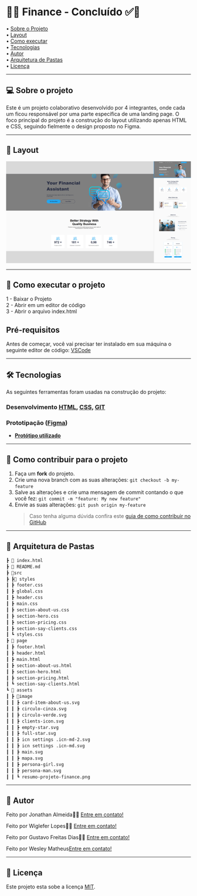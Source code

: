 # 🚀✅ Finance - Concluído ✅🚀

• [Sobre o Projeto](#-sobre-o-projeto) \
• [Layout](#-layout) \
• [Como executar](#-como-executar-o-projeto) \
• [Tecnologias](#-tecnologias) \
• [Autor](#-autor) \
• [Arquitetura de Pastas](#-arquitetura-de-pastas) \
• [Licença](#-licença)

---

## 💻 Sobre o projeto

Este é um projeto colaborativo desenvolvido por 4 integrantes, onde cada um ficou responsável por uma parte específica de uma landing page. O foco principal do projeto é a construção do layout utilizando apenas HTML e CSS, seguindo fielmente o design proposto no Figma.

---

## 🎨 Layout

![Mobile1](./src/assets/image/resumo-projeto-finance.png)

---

## 🚀 Como executar o projeto

1 - Baixar o Projeto \
2 - Abrir em um editor de código \
3 - Abrir o arquivo index.html

## Pré-requisitos

Antes de começar, você vai precisar ter instalado em sua máquina o seguinte editor de código:
[VSCode](https://code.visualstudio.com/)

---

## 🛠 Tecnologias

As seguintes ferramentas foram usadas na construção do projeto:

### **Desenvolvimento** [HTML](https://developer.mozilla.org/en-US/docs/Web/HTML), [CSS](https://developer.mozilla.org/en-US/docs/Web/CSS), [GIT](https://git-scm.com/doc)

### **Prototipação** ([Figma](https://www.figma.com/))

- **[Protótipo utilizado](https://www.figma.com/design/FV5Plfkn4pzoNwq853BgQI/Financen---html-finance-web-page?node-id=1479-801&p=f&t=HgKnodODgkunQ1x3-0)**

---

## 💪 Como contribuir para o projeto

1. Faça um **fork** do projeto.
2. Crie uma nova branch com as suas alterações: `git checkout -b my-feature`
3. Salve as alterações e crie uma mensagem de commit contando o que você fez: `git commit -m "feature: My new feature"`
4. Envie as suas alterações: `git push origin my-feature`
   > Caso tenha alguma dúvida confira este [guia de como contribuir no GitHub](./CONTRIBUTING.md)

---

## 📂 Arquitetura de Pastas

```md
┣ 📄 index.html
┣ 📄 README.md
┣ 📂src
┣ ┣📂 styles
┃ ┣ footer.css
┃ ┣ global.css
┃ ┣ header.css
┃ ┣ main.css
┃ ┣ section-about-us.css
┃ ┣ section-hero.css
┃ ┣ section-pricing.css
┃ ┣ section-say-clients.css
┃ ┗ styles.css
┣ 📂 page
┃ ┣ footer.html
┃ ┣ header.html
┃ ┣ main.html
┃ ┣ section-about-us.html
┃ ┣ section-hero.html
┃ ┣ section-pricing.html
┃ ┗ section-say-clients.html
┗ 📂 assets
┃ ┣ 📂image
┃ ┃ ┣ card-item-about-us.svg
┃ ┃ ┣ circulo-cinza.svg
┃ ┃ ┣ circulo-verde.svg
┃ ┃ ┣ clients-icon.svg
┃ ┃ ┣ empty-star.svg
┃ ┃ ┣ full-star.svg
┃ ┃ ┣ icn settings .icn-md-2.svg
┃ ┃ ┣ icn settings .icn-md.svg
┃ ┃ ┣ main.svg
┃ ┃ ┣ mapa.svg
┃ ┃ ┣ persona-girl.svg
┃ ┃ ┣ persona-man.svg
┃ ┃ ┗ resumo-projeto-finance.png
```

---

## 🦸 Autor

Feito por Jonathan Almeida👋🏽 [Entre em contato!](https://www.linkedin.com/in/JonathanASf/)

Feito por Wiglefer Lopes👋🏽 [Entre em contato!](https://www.linkedin.com/in/wigleferlopes/)

Feito por Gustavo Freitas Dias👋🏽 [Entre em contato!](https://www.linkedin.com/in/gustavo-freitas-83a3a5366/)

Feito por Wesley Matheus[Entre em contato!](https://www.linkedin.com/in/wesley-matheus-101339355/)

---

## 📝 Licença

Este projeto esta sobe a licença [MIT](https://opensource.org/license/mit).
